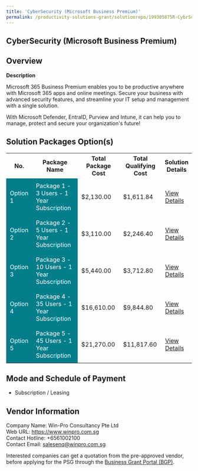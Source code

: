 ```yaml
---
title: 'CyberSecurity (Microsoft Business Premium)'
permalink: /productivity-solutions-grant/solutionrepo/199305875R-CybrScurty-Mcrosoft-Busnss-Prmum-G
---
```


## CyberSecurity (Microsoft Business Premium)

## Overview

**Description**

Microsoft 365 Business Premium enables you to be productive anywhere with Microsoft 365 apps and online meetings. Secure your business with advanced security features, and streamline your IT setup and management with a single solution.

With Microsoft Defender, EntraID, Purview and Intune, it can help you to manage, protect and secure your organization's future!

## Solution Packages Option(s)

<table>
<tr>
<th><b>No.</b></th>
<th><b>Package Name</b></th>
<th><b>Total Package Cost</b></th>
<th><b>Total Qualifying Cost</b></th>
<th><b>Solution Details</b></th>
</tr>
<tr>
<td style='padding: 10px; background-color: #037E8A; color: #FFFFFF;'>Option 1</td>
<td style='padding: 10px; background-color: #037E8A; color: #FFFFFF;'>Package 1 - 3 Users - 1 Year Subscription</td>
<td style='padding: 10px;'>$2,130.00</td>
<td style='padding: 10px;'>$1,611.84</td>
<td style='padding: 10px;'><a href='/images/psg/199305875R_20240222_26062025_Desensitised_Annex3_Part1.pdf' target='_blank'>View Details</a></td>
</tr>
<tr>
<td style='padding: 10px; background-color: #037E8A; color: #FFFFFF;'>Option 2</td>
<td style='padding: 10px; background-color: #037E8A; color: #FFFFFF;'>Package 2 - 5 Users - 1 Year Subscription</td>
<td style='padding: 10px;'>$3,110.00</td>
<td style='padding: 10px;'>$2,246.40</td>
<td style='padding: 10px;'><a href='/images/psg/199305875R_20240222_26062025_Desensitised_Annex3_Part2.pdf' target='_blank'>View Details</a></td>
</tr>
<tr>
<td style='padding: 10px; background-color: #037E8A; color: #FFFFFF;'>Option 3</td>
<td style='padding: 10px; background-color: #037E8A; color: #FFFFFF;'>Package 3 - 10 Users - 1 Year Subscription</td>
<td style='padding: 10px;'>$5,440.00</td>
<td style='padding: 10px;'>$3,712.80</td>
<td style='padding: 10px;'><a href='/images/psg/199305875R_20240222_26062025_Desensitised_Annex3_Part3.pdf' target='_blank'>View Details</a></td>
</tr>
<tr>
<td style='padding: 10px; background-color: #037E8A; color: #FFFFFF;'>Option 4</td>
<td style='padding: 10px; background-color: #037E8A; color: #FFFFFF;'>Package 4 - 35 Users - 1 Year Subscription</td>
<td style='padding: 10px;'>$16,610.00</td>
<td style='padding: 10px;'>$9,844.80</td>
<td style='padding: 10px;'><a href='/images/psg/199305875R_20240222_26062025_Desensitised_Annex3_Part4.pdf' target='_blank'>View Details</a></td>
</tr>
<tr>
<td style='padding: 10px; background-color: #037E8A; color: #FFFFFF;'>Option 5</td>
<td style='padding: 10px; background-color: #037E8A; color: #FFFFFF;'>Package 5 - 45 Users - 1 Year Subscription</td>
<td style='padding: 10px;'>$21,270.00</td>
<td style='padding: 10px;'>$11,817.60</td>
<td style='padding: 10px;'><a href='/images/psg/199305875R_20240222_26062025_Desensitised_Annex3_Part5.pdf' target='_blank'>View Details</a></td>
</tr>
</table>

## Mode and Schedule of Payment

 - Subscription / Leasing

## Vendor Information

 Company Name: Win-Pro Consultancy Pte Ltd<br>Web URL: https://www.winpro.com.sg <br>Contact Hotline: +6561002100 <br>Contact Email: salesenq@winpro.com.sg <br>

Interested companies can get a quotation from the pre-approved vendor, before applying for the PSG through the <a href='https://www.businessgrants.gov.sg/' target='_blank' rel='noopener'>Business Grant Portal (BGP)</a>.

<script src="/jquery/resize-tables.js"></script>
